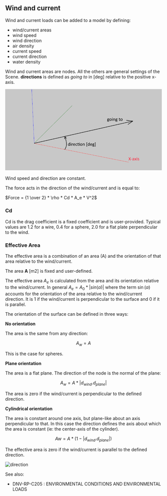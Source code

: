 ## Wind and current

Wind and current loads can be added to a model by defining:
- wind/current areas
- wind speed
- wind direction
- air density
- current speed
- current direction
- water density

Wind and current areas are nodes. All the others are general settings of the Scene.
**directions** is defined as *going to* in [deg] relative to the positive x-axis.

![direction](images/wind_current_direction.png)

Wind speed and direction are constant.

The force acts in the direction of the wind/current and is equal to:

$Force = {1 \over 2} * \rho *  Cd * A_e * V^2$



### Cd

Cd is the drag coefficient is a fixed coefficient and is user-provided. Typical values are 1.2 for a wire, 0.4 for a
sphere, 2.0 for a flat plate perpendicular to the wind.

### Effective Area

The effective area is a combination of an area (A) and the orientation of that area relative to the wind/current.

The area **A** [m2] is fixed and user-defined. 

The effective area $A_e$ is calculated from the area and its orientation relative to the wind/current. In general
$A_e = A_0 * |sin(\alpha)|$ where the term $\sin(\alpha)$ accounts for the orientation of the area
relative to the wind/current direction. It is 1 if the wind/current is perpendicular
to the surface and 0 if it is parallel.

The orientation of the surface can be defined in three ways:

**No orientation**

The area is the same from any direction:

$$
   A_w = A
$$

This is the case for spheres.

**Plane orientation**

The area is a flat plane. The direction of the node is the normal of the plane:

$$
   A_w = A * |d_{wind} . d_{plane}|
$$

The area is zero if the wind/current is perpendicular to the defined direction.

**Cylindrical orientation**

The area is constant around one axis, but plane-like about an axis perpendicular to that.
In this case the direction defines the axis about which the area is constant (ie: the center-axis of the cylinder).
   
$$
    Aw = A * ( 1 - |d_{wind} . d_{plane}| )
$$

   The effective area is zero if the wind/current is parallel to the defined direction.


![direction](images/wind_area_orientations.gif)
   
See also:
- DNV-RP-C205 : ENVIRONMENTAL CONDITIONS AND ENVIRONMENTAL LOADS

